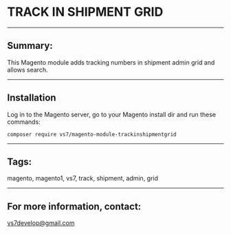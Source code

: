 # TRACK IN SHIPMENT GRID

***

## Summary:

This Magento module adds tracking numbers in shipment admin grid and allows search.

***

## Installation

Log in to the Magento server, go to your Magento install dir and run these commands:
```
composer require vs7/magento-module-trackinshipmentgrid
```
***

## Tags:

magento, magento1, vs7, track, shipment, admin, grid

***
## For more information, contact:
<vs7develop@gmail.com>
